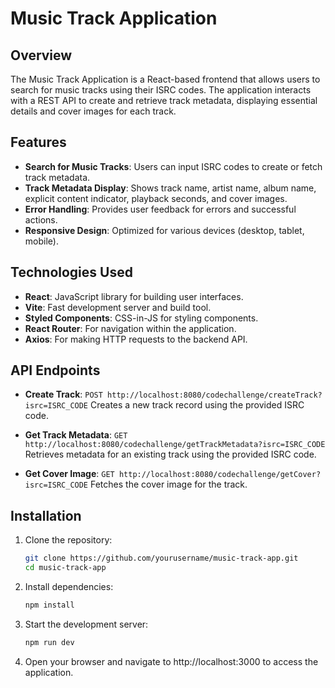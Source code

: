 # Music Track Application

## Overview

The Music Track Application is a React-based frontend that allows users to search for music tracks using their ISRC codes. The application interacts with a REST API to create and retrieve track metadata, displaying essential details and cover images for each track.

## Features

- **Search for Music Tracks**: Users can input ISRC codes to create or fetch track metadata.
- **Track Metadata Display**: Shows track name, artist name, album name, explicit content indicator, playback seconds, and cover images.
- **Error Handling**: Provides user feedback for errors and successful actions.
- **Responsive Design**: Optimized for various devices (desktop, tablet, mobile).

## Technologies Used

- **React**: JavaScript library for building user interfaces.
- **Vite**: Fast development server and build tool.
- **Styled Components**: CSS-in-JS for styling components.
- **React Router**: For navigation within the application.
- **Axios**: For making HTTP requests to the backend API.

## API Endpoints

- **Create Track**:
  `POST http://localhost:8080/codechallenge/createTrack?isrc=ISRC_CODE`
  Creates a new track record using the provided ISRC code.

- **Get Track Metadata**:
  `GET http://localhost:8080/codechallenge/getTrackMetadata?isrc=ISRC_CODE`
  Retrieves metadata for an existing track using the provided ISRC code.

- **Get Cover Image**:
  `GET http://localhost:8080/codechallenge/getCover?isrc=ISRC_CODE`
  Fetches the cover image for the track.

## Installation

1. Clone the repository:

   ```bash
   git clone https://github.com/yourusername/music-track-app.git
   cd music-track-app

2. Install dependencies:
   ```bash
   npm install

3. Start the development server:
   ```bash
   npm run dev

4. Open your browser and navigate to http://localhost:3000 to access the application.

